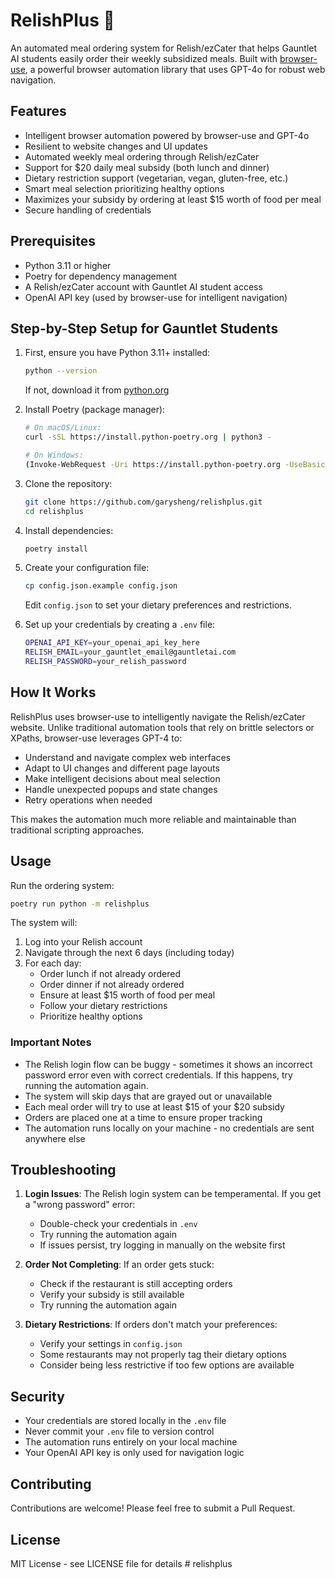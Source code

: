 # RelishPlus 🍔

An automated meal ordering system for Relish/ezCater that helps Gauntlet AI students easily order their weekly subsidized meals. Built with [browser-use](https://github.com/gauntletai/browser-use), a powerful browser automation library that uses GPT-4o for robust web navigation.

## Features

- Intelligent browser automation powered by browser-use and GPT-4o
- Resilient to website changes and UI updates
- Automated weekly meal ordering through Relish/ezCater
- Support for $20 daily meal subsidy (both lunch and dinner)
- Dietary restriction support (vegetarian, vegan, gluten-free, etc.)
- Smart meal selection prioritizing healthy options
- Maximizes your subsidy by ordering at least $15 worth of food per meal
- Secure handling of credentials

## Prerequisites

- Python 3.11 or higher
- Poetry for dependency management
- A Relish/ezCater account with Gauntlet AI student access
- OpenAI API key (used by browser-use for intelligent navigation)

## Step-by-Step Setup for Gauntlet Students

1. First, ensure you have Python 3.11+ installed:
   ```bash
   python --version
   ```
   If not, download it from [python.org](https://www.python.org/downloads/)

2. Install Poetry (package manager):
   ```bash
   # On macOS/Linux:
   curl -sSL https://install.python-poetry.org | python3 -

   # On Windows:
   (Invoke-WebRequest -Uri https://install.python-poetry.org -UseBasicParsing).Content | py -
   ```

3. Clone the repository:
   ```bash
   git clone https://github.com/garysheng/relishplus.git
   cd relishplus
   ```

4. Install dependencies:
   ```bash
   poetry install
   ```

5. Create your configuration file:
   ```bash
   cp config.json.example config.json
   ```
   Edit `config.json` to set your dietary preferences and restrictions.

6. Set up your credentials by creating a `.env` file:
   ```bash
   OPENAI_API_KEY=your_openai_api_key_here
   RELISH_EMAIL=your_gauntlet_email@gauntletai.com
   RELISH_PASSWORD=your_relish_password
   ```

## How It Works

RelishPlus uses browser-use to intelligently navigate the Relish/ezCater website. Unlike traditional automation tools that rely on brittle selectors or XPaths, browser-use leverages GPT-4 to:
- Understand and navigate complex web interfaces
- Adapt to UI changes and different page layouts
- Make intelligent decisions about meal selection
- Handle unexpected popups and state changes
- Retry operations when needed

This makes the automation much more reliable and maintainable than traditional scripting approaches.

## Usage

Run the ordering system:

```bash
poetry run python -m relishplus
```

The system will:
1. Log into your Relish account
2. Navigate through the next 6 days (including today)
3. For each day:
   - Order lunch if not already ordered
   - Order dinner if not already ordered
   - Ensure at least $15 worth of food per meal
   - Follow your dietary restrictions
   - Prioritize healthy options

### Important Notes

- The Relish login flow can be buggy - sometimes it shows an incorrect password error even with correct credentials. If this happens, try running the automation again.
- The system will skip days that are grayed out or unavailable
- Each meal order will try to use at least $15 of your $20 subsidy
- Orders are placed one at a time to ensure proper tracking
- The automation runs locally on your machine - no credentials are sent anywhere else

## Troubleshooting

1. **Login Issues**: The Relish login system can be temperamental. If you get a "wrong password" error:
   - Double-check your credentials in `.env`
   - Try running the automation again
   - If issues persist, try logging in manually on the website first

2. **Order Not Completing**: If an order gets stuck:
   - Check if the restaurant is still accepting orders
   - Verify your subsidy is still available
   - Try running the automation again

3. **Dietary Restrictions**: If orders don't match your preferences:
   - Verify your settings in `config.json`
   - Some restaurants may not properly tag their dietary options
   - Consider being less restrictive if too few options are available

## Security

- Your credentials are stored locally in the `.env` file
- Never commit your `.env` file to version control
- The automation runs entirely on your local machine
- Your OpenAI API key is only used for navigation logic

## Contributing

Contributions are welcome! Please feel free to submit a Pull Request.

## License

MIT License - see LICENSE file for details # relishplus
